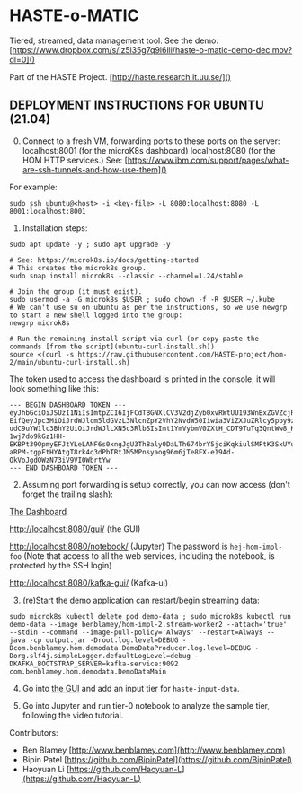 # HASTE-o-MATIC

Tiered, streamed, data management tool. 
See the demo: [https://www.dropbox.com/s/lz5l35g7q9l6lli/haste-o-matic-demo-dec.mov?dl=0]()

Part of the HASTE Project. [http://haste.research.it.uu.se/]()

## DEPLOYMENT INSTRUCTIONS FOR UBUNTU (21.04)

0. Connect to a fresh VM, forwarding ports to these ports on the server:
  localhost:8001 (for the microK8s dashboard)
  localhost:8080 (for the HOM HTTP services.)
See: [https://www.ibm.com/support/pages/what-are-ssh-tunnels-and-how-use-them]()

For example:
```
sudo ssh ubuntu@<host> -i <key-file> -L 8080:localhost:8080 -L 8001:localhost:8001
```

1. Installation steps: 
```
sudo apt update -y ; sudo apt upgrade -y

# See: https://microk8s.io/docs/getting-started
# This creates the microk8s group.
sudo snap install microk8s --classic --channel=1.24/stable

# Join the group (it must exist).
sudo usermod -a -G microk8s $USER ; sudo chown -f -R $USER ~/.kube
# We can't use su on ubuntu as per the instructions, so we use newgrp to start a new shell logged into the group: 
newgrp microk8s

# Run the remaining install script via curl (or copy-paste the commands [from the script](ubuntu-curl-install.sh))
source <(curl -s https://raw.githubusercontent.com/HASTE-project/hom-2/main/ubuntu-curl-install.sh)
```

The token used to access the dashboard is printed in the console, it will look something like this:

```
--- BEGIN DASHBOARD TOKEN ---
eyJhbGciOiJSUzI1NiIsImtpZCI6IjFCdTBGNXlCV3V2djZyb0xvRWtUU193WnBxZGVZcjRaOWVhcFpJbkFsMk
EifQeyJpc3MiOiJrdWJlcm5ldGVzL3NlcnZpY2VhY2NvdW50Iiwia3ViZXJuZRlcy5pby9zZXJ2aWNlYWNjb3V
udC9uYW1lc3BhY2UiOiJrdWJlLXN5c3RlbSIsImt1YmVybmV0ZXtH_CDT9TuTq3QntWw8_KbrbuUx6Qwteb8qL
1wj7do9kGz1HH-EKBPt39OpmyEFJtYLeLANF6s0xngJgU3Th8aly0DaLTh674brY5jciKqkiulSMFtK3SxUYux
aRPM-tgpFtHYAtgT8rk4q3dPbTRtJM5MPnsyaog96m6jTe8FX-e19Ad-OkVoJgdOWzN73iV9VI0WbrtYw
--- END DASHBOARD TOKEN ---
```

2. Assuming port forwarding is setup correctly, you can now access (don't forget the trailing slash):

[The Dashboard](http://localhost:8001/api/v1/namespaces/kubernetes-dashboard/services/https:kubernetes-dashboard:/proxy/#/workloads?namespace=hom)

[http://localhost:8080/gui/](http://localhost:8080/gui/) (the GUI)

[http://localhost:8080/notebook/](http://localhost:8080/notebook/) (Jupyter) 
The password is `hej-hom-impl-foo` (Note that access to all the web services, including the notebook, is protected by the SSH login)

[http://localhost:8080/kafka-gui/](http://localhost:8080/kafka-gui/) (Kafka-ui) 

3. (re)Start the demo application can restart/begin streaming data:
```
sudo microk8s kubectl delete pod demo-data ; sudo microk8s kubectl run demo-data --image benblamey/hom-impl-2.stream-worker2 --attach='true' --stdin --command --image-pull-policy='Always' --restart=Always -- java -cp output.jar -Droot.log.level=DEBUG -Dcom.benblamey.hom.demodata.DemoDataProducer.log.level=DEBUG -Dorg.slf4j.simpleLogger.defaultLogLevel=debug -DKAFKA_BOOTSTRAP_SERVER=kafka-service:9092 com.benblamey.hom.demodata.DemoDataMain
```

4. Go into [the GUI](http://localhost:8080/gui/) and add an input tier for `haste-input-data`.

5. Go into Jupyter and run tier-0 notebook to analyze the sample tier, following the video tutorial.



Contributors: 
* Ben Blamey [http://www.benblamey.com](http://www.benblamey.com)
* Bipin Patel [https://github.com/BipinPatel](https://github.com/BipinPatel)
* Haoyuan Li [https://github.com/Haoyuan-L](https://github.com/Haoyuan-L)
